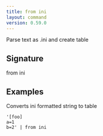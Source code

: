 ```yaml
---
title: from ini
layout: command
version: 0.59.0
---
```


Parse text as .ini and create table

## Signature

from ini 

## Examples

Converts ini formatted string to table
```shell
'[foo]
a=1
b=2' | from ini
```

